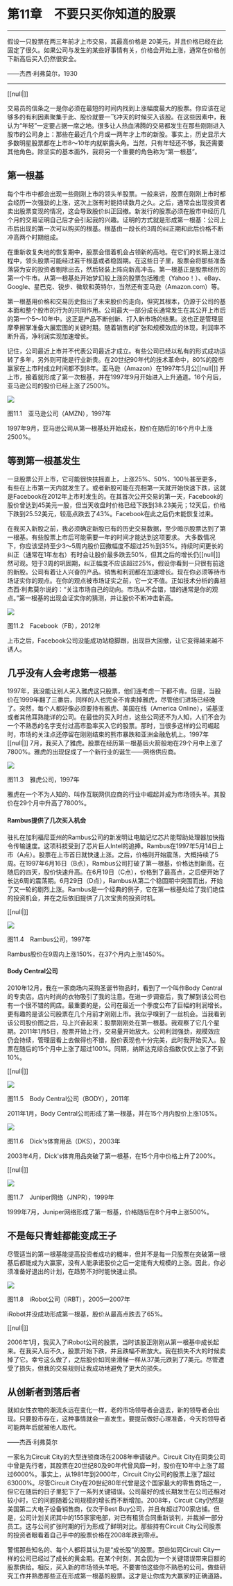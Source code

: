 # 第11章　不要只买你知道的股票

* * *

假设一只股票在两三年前才上市交易，其最高价格是 20美元，并且价格已经在此固定了很久。如果公司与发生的某些好事情有关，价格会开始上涨，通常在价格创下新高后买入仍然很安全。

——杰西·利弗莫尔，1930

* * *

[[null|]]

交易员的信条之一是你必须在最短的时间内找到上涨幅度最大的股票。你应该在足够多的有利因素聚集于此、股价就要一飞冲天的时候买入该股。在这些因素中，我认为“年轻”一定要占据一席之地。很多让人热血沸腾的交易都发生在那些刚刚进入股市的公司身上：那些在最近几个月或一两年才上市的新股。事实上，历史显示大多数明星股票都在上市8～10年内就崭露头角。当然，只有年轻还不够，我还需要其他角色。除坚实的基本面外，我将另一个重要的角色称为“第一根基”。

## 第一根基

每个牛市中都会出现一些刚刚上市的领头羊股票。一般来讲，股票在刚刚上市时都会经历一次强劲的上涨，这次上涨有时能持续数月之久。之后，通常会出现投资者卖出股票变现的情况，这会导致股价纠正回撤。新发行的股票必须在股市中经历几个月的交易证明自己后才会引起我的兴趣。证明的方式就是形成第一根基：公司上市后出现的第一次可以购买的根基。根基由一段长约3周的纠正期和此后价格不断冲高两个时期组成。

在重新收复失地的恢复期中，股票会借着机会占领新的高地。在它们的长期上涨过程中，领头股票可能经过若干根基或者稳固期。在这些日子里，股票会将那些准备落袋为安的投资者剔除出去，然后轻装上阵向新高冲击。第一根基正是股票经历的第一个牛市。从第一根基处开始梦幻般上涨的股票包括雅虎（Yahoo！）、eBay、Google、星巴克、锐步、微软和英特尔，当然还有亚马逊（Amazon.com）等。

第一根基用价格和交易历史指出了未来股价的走向，但究其根本，仍源于公司的基本面和整个股市的行为的共同作用。公司最大一部分成长通常发生在其公开上市后的第一个5～10年中。这正是产品不断创新、打入新市场的结果。这也正是管理层摩拳擦掌准备大展宏图的关键时期。随着销售的扩张和规模效应的体现，利润率不断升高，净利润实现加速增长。

记住，公司最近上市并不代表公司最近才成立。有些公司已经以私有的形式成功运转了多年，另外则可能是行业新贵。在20世纪90年代的技术革命中，80%的股市赢家在上市时成立时间都不到8年。亚马逊（Amazon）在1997年5月公[[null|]] 开上市，接着就形成了第一次根基，并在1997年9月开始进入上升通道。16个月后，亚马逊公司的股价已经上涨了2500%。

![](05-阅读/交易/股票魔法师_纵横天下股市的奥秘%20(交易大师系列)%20-%20米勒维尼%20(Mark%20Minervini)/images/Image00150.jpg)

图11.1　亚马逊公司（AMZN），1997年

1997年9月，亚马逊公司从第一根基处开始成长，股价在随后的16个月中上涨2500%。

## 等到第一根基发生

一旦股票公开上市，它可能很快扶摇直上，上涨25%、50%、100％甚至更多，有些在上市第一天内就发生了。或者新股可能在亮相第一天就开始快速下跌，这就是Facebook在2012年上市时发生的。在其首次公开交易的第一天，Facebook的股价曾达到45美元一股，但当天收盘时价格已经下跌到38.23美元；12天后，价格下跌到25.52美元，较高点跌去了43%。Facebook在此之后仍未能恢复过来。

在我买入新股之前，我必须确定新股已有的历史交易数据，至少暗示股票达到了第一根基。有些股票上市后可能需要一年的时间才能达到这项要求。 大多数情况下，你应该坚持至少3～5周内股价回撤幅度不超过25％到35%。持续时间更长的纠正（通常在1年左右）有时会让股价最多跌去50%，但其之后的增长仍[[null|]] 然可观。短于3周的巩固期，纠正幅度不应该超过25%。假设你看到一只很有前途的新股。公司有着让人兴奋的产品。销售和利润都在加速增长。现在你必须等待市场证实你的观点。在你的观点被市场证实之前，它一文不值。正如技术分析的鼻祖杰西·利弗莫尔说的：“关注市场自己的动向。市场从不会错，错的通常是你的观点。”第一根基的出现会证实你的猜测，并让股价不断冲击新高。

![](05-阅读/交易/股票魔法师_纵横天下股市的奥秘%20(交易大师系列)%20-%20米勒维尼%20(Mark%20Minervini)/images/Image00151.jpg)

图11.2　Facebook（FB），2012年

上市之后，Facebook公司没能成功站稳脚跟，出现巨大回撤，让它变得越来越不诱人。

## 几乎没有人会考虑第一根基

1997年，我没能让别人买入雅虎这只股票，他们连考虑一下都不肯。但是，当股价在1999年翻了三番后，同样的人也完全不肯卖掉雅虎，尽管他们进场已经晚了。突然，每个人都好像必须要持有雅虎、美国在线（America Online），诺基亚或者其他耳熟能详的公司。在最佳的买入时点，这些公司还不为人知，人们不会为一个不熟悉的名字支付过高市盈率买入它的股票。那时，当很多这样的公司崛起时，市场的关注点还停留在刚刚结束的熊市暴跌和亚洲金融危机上。1997年[[null|]] 7月，我买入了雅虎。股票在经历第一根基后火箭般地在29个月中上涨了7800%。雅虎的出现促成了一个新行业的诞生——网络供应商。

![](05-阅读/交易/股票魔法师_纵横天下股市的奥秘%20(交易大师系列)%20-%20米勒维尼%20(Mark%20Minervini)/images/Image00152.jpg)

图11.3　雅虎公司，1997年

雅虎在一个不为人知的、叫作互联网供应商的行业中崛起并成为市场领头羊。其股价在29个月中升高了7800%。

#### Rambus提供了几次买入机会

驻扎在加利福尼亚州的Rambus公司的新发明让电脑记忆芯片能帮助处理器加快指令传输速度。这项科技受到了芯片巨人Intel的追捧。Rambus在1997年5月14日上市（A点）。股票在上市首日就快速上涨。之后，价格则开始震荡，大概持续了5周。在1997年6月16日（B点），Rambus公司打破了第一根基，价格达到新高。在随后的四天，股价快速升高。在6月19日（C点），价格到了最高点，之后便开始了长达6周的震荡期。6月29日（D点），Rambus从第二个稳固期中突围而出，开始了又一轮的剧烈上涨。Rambus是一个经典的例子，它在第一根基处给了我们绝佳的投资机会，并在之后依旧提供了几次宝贵的投资时机。

[[null|]]

![](05-阅读/交易/股票魔法师_纵横天下股市的奥秘%20(交易大师系列)%20-%20米勒维尼%20(Mark%20Minervini)/images/Image00153.jpg)

图11.4　Rambus公司，1997年

Rambus股价在9周内上涨150%，在37个月内上涨1450%。

#### Body Central公司

2010年12月，我在一家商场内采购圣诞节物品时，看到了一个叫作Body Central的专卖店。店内时尚的衣物吸引了我的注意。在进一步调查后，我了解到该公司也有一个很不错的网店。最重要的是，公司在最近一个季度公布了巨幅的利润增长。更有趣的是该公司股票在几个月前才刚刚上市。我似乎嗅到了一丝机会。当我看到该公司股价图之后，马上兴奋起来：股票刚刚处在第一根基。我观察了它几个星期。2011年1月5日，股票开始上行，交易量开始放大。公司利润强劲，规模效应仍会持续，管理层看上去做得也不错，股价表现也十分完美，此时我开始买入。股票在随后的15个月中上涨了超过100%。同期，纳斯达克综合指数仅仅上涨了不到10%。

[[null|]]

![](05-阅读/交易/股票魔法师_纵横天下股市的奥秘%20(交易大师系列)%20-%20米勒维尼%20(Mark%20Minervini)/images/Image00154.jpg)

图11.5　Body Central公司（BODY），2011年

2011年1月，Body Central公司形成了第一根基，并在15个月内股价上涨105%。

![](05-阅读/交易/股票魔法师_纵横天下股市的奥秘%20(交易大师系列)%20-%20米勒维尼%20(Mark%20Minervini)/images/Image00155.jpg)

图11.6　Dick's体育用品（DKS），2003年

2003年4月，Dick's体育用品突破了第一根基，在15个月中价格上升了200%。

[[null|]]

![](05-阅读/交易/股票魔法师_纵横天下股市的奥秘%20(交易大师系列)%20-%20米勒维尼%20(Mark%20Minervini)/images/Image00156.jpg)

图11.7　Juniper网络（JNPR），1999年

1999年7月，Juniper网络形成了第一根基，价格随后在8个月中上涨500%。

## 不是每只青蛙都能变成王子

尽管适当的第一根基能提高投资者成功的概率，但并不是每一只股票在突破第一根基后都能成为大赢家，没有人能承诺股价之后一定能有大规模的上涨。因此，你必须准备好退出的计划，在趋势不对时能快速止损。

![](05-阅读/交易/股票魔法师_纵横天下股市的奥秘%20(交易大师系列)%20-%20米勒维尼%20(Mark%20Minervini)/images/Image00157.jpg)

图11.8　iRobot公司（IRBT），2005—2007年

iRobot并没成功形成第一根基，股价从最高点跌去了65%。

[[null|]]

2006年1月，我买入了iRobot公司的股票，当时该股正刚刚从第一根基中成长起来。在我买入后不久，股票开始下跌，并且跌幅不断放大。我在损失不大的时候卖掉了它。幸亏这么做了，之后股价如同坐滑梯一样从37美元跌到了7美元。尽管遭受了损失，但我的交易规则让我成功地避免了更大的损失。

## 从创新者到落后者

就如女性衣物的潮流永远在变化一样，老的市场领导者会退去，新的领导者会出现。只要股市存在，这种事情就会一直发生。要提前做好心理准备，今天的领导者可能两年后就被他人取代。

——杰西·利弗莫尔

一家名为Circuit City的大型连锁商场在2008年申请破产。Circuit City在同类公司中曾是先行者，其股票在20世纪80及90年代曾风靡一时，股价在10年中上涨了超过6000%。事实上，从1981年到2000年，Circuit City公司的股票上涨了超过63000%。尽管Circuit City在20世纪80年代曾是这个国家最大的零售商场之一，但它在随后的日子里犯下了一系列关键错误。公司最好的成长期发生在公司还相对较小时，它的问题随着公司规模的增长而不断增加。2008年，Circuit City仍然是美国第二大电子设备销售商，仅次于Best Buy公司，并且有超过700家店铺。但是，公司计划关闭其中的155家家电部，对已有租赁合同重新谈判，并裁掉一部分员工。这与公司扩张时期的行为形成了鲜明对比。那些持有Circuit City公司股票的投资者眼看着自己手中的股票价格在2008年跌到零点。

警惕那些知名的、每个人都将其认为是“成长股”的股票。那些如同Circuit City一样的公司已经过了成长的黄金期。在某个时刻，其会因为一个关键错误带来巨额的股票供给。相反，买入新的市场领头羊吧。不要害怕这些你不熟悉的公司。做些研究工作并熟悉那些正在形成第一根基的股票。这才是让你成为大赢家的正确道路。